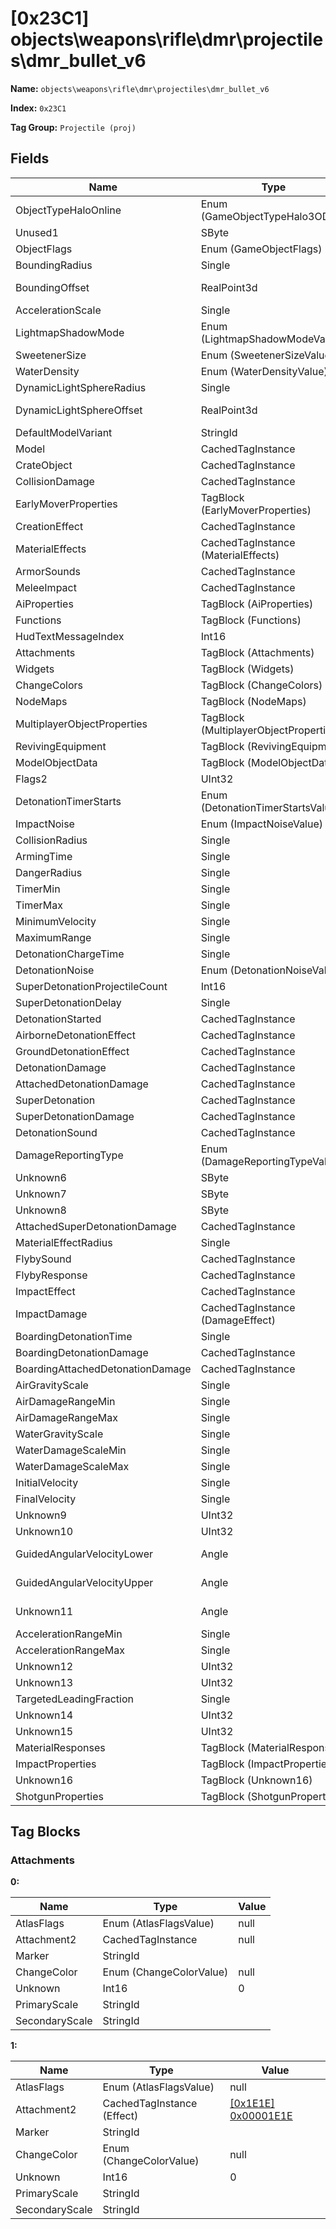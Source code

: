 # [0x23C1] objects\weapons\rifle\dmr\projectiles\dmr_bullet_v6

**Name:** ```objects\weapons\rifle\dmr\projectiles\dmr_bullet_v6```

**Index:** ```0x23C1```

**Tag Group:** ```Projectile (proj)```

## Fields

Name	| Type	| Value
---	|---	|---	|
ObjectTypeHaloOnline	|Enum (GameObjectTypeHalo3ODST)	|null
Unused1	|SByte	|0
ObjectFlags	|Enum (GameObjectFlags)	|null
BoundingRadius	|Single	|0
BoundingOffset	|RealPoint3d	|{ X: 0, Y: 0, Z: 0 }
AccelerationScale	|Single	|0
LightmapShadowMode	|Enum (LightmapShadowModeValue)	|null
SweetenerSize	|Enum (SweetenerSizeValue)	|null
WaterDensity	|Enum (WaterDensityValue)	|null
DynamicLightSphereRadius	|Single	|0
DynamicLightSphereOffset	|RealPoint3d	|{ X: 0, Y: 0, Z: 0 }
DefaultModelVariant	|StringId	|
Model	|CachedTagInstance	|null
CrateObject	|CachedTagInstance	|null
CollisionDamage	|CachedTagInstance	|null
EarlyMoverProperties	|TagBlock (EarlyMoverProperties)	|0
CreationEffect	|CachedTagInstance	|null
MaterialEffects	|CachedTagInstance (MaterialEffects)	|[[0x1E0C] 0x00001E0C](../MaterialEffects/1E0C.md)
ArmorSounds	|CachedTagInstance	|null
MeleeImpact	|CachedTagInstance	|null
AiProperties	|TagBlock (AiProperties)	|0
Functions	|TagBlock (Functions)	|0
HudTextMessageIndex	|Int16	|0
Attachments	|TagBlock (Attachments)	|[2](#attachments)
Widgets	|TagBlock (Widgets)	|0
ChangeColors	|TagBlock (ChangeColors)	|0
NodeMaps	|TagBlock (NodeMaps)	|0
MultiplayerObjectProperties	|TagBlock (MultiplayerObjectProperties)	|0
RevivingEquipment	|TagBlock (RevivingEquipment)	|0
ModelObjectData	|TagBlock (ModelObjectData)	|0
Flags2	|UInt32	|0
DetonationTimerStarts	|Enum (DetonationTimerStartsValue)	|null
ImpactNoise	|Enum (ImpactNoiseValue)	|null
CollisionRadius	|Single	|0
ArmingTime	|Single	|0
DangerRadius	|Single	|0
TimerMin	|Single	|0
TimerMax	|Single	|0
MinimumVelocity	|Single	|0
MaximumRange	|Single	|250
DetonationChargeTime	|Single	|0
DetonationNoise	|Enum (DetonationNoiseValue)	|null
SuperDetonationProjectileCount	|Int16	|0
SuperDetonationDelay	|Single	|0
DetonationStarted	|CachedTagInstance	|null
AirborneDetonationEffect	|CachedTagInstance	|null
GroundDetonationEffect	|CachedTagInstance	|null
DetonationDamage	|CachedTagInstance	|null
AttachedDetonationDamage	|CachedTagInstance	|null
SuperDetonation	|CachedTagInstance	|null
SuperDetonationDamage	|CachedTagInstance	|null
DetonationSound	|CachedTagInstance	|null
DamageReportingType	|Enum (DamageReportingTypeValue)	|null
Unknown6	|SByte	|0
Unknown7	|SByte	|6
Unknown8	|SByte	|0
AttachedSuperDetonationDamage	|CachedTagInstance	|null
MaterialEffectRadius	|Single	|0
FlybySound	|CachedTagInstance	|null
FlybyResponse	|CachedTagInstance	|null
ImpactEffect	|CachedTagInstance	|null
ImpactDamage	|CachedTagInstance (DamageEffect)	|[[0x23C4] 0x000023C4](../DamageEffect/23C4.md)
BoardingDetonationTime	|Single	|0
BoardingDetonationDamage	|CachedTagInstance	|null
BoardingAttachedDetonationDamage	|CachedTagInstance	|null
AirGravityScale	|Single	|0
AirDamageRangeMin	|Single	|0
AirDamageRangeMax	|Single	|40
WaterGravityScale	|Single	|0.2
WaterDamageScaleMin	|Single	|0
WaterDamageScaleMax	|Single	|10
InitialVelocity	|Single	|3000
FinalVelocity	|Single	|3000
Unknown9	|UInt32	|0
Unknown10	|UInt32	|0
GuidedAngularVelocityLower	|Angle	|{ Degrees: 0, Radians: 0 }
GuidedAngularVelocityUpper	|Angle	|{ Degrees: 0, Radians: 0 }
Unknown11	|Angle	|{ Degrees: 0, Radians: 0 }
AccelerationRangeMin	|Single	|0
AccelerationRangeMax	|Single	|0
Unknown12	|UInt32	|0
Unknown13	|UInt32	|1065353216
TargetedLeadingFraction	|Single	|0
Unknown14	|UInt32	|0
Unknown15	|UInt32	|0
MaterialResponses	|TagBlock (MaterialResponses)	|0
ImpactProperties	|TagBlock (ImpactProperties)	|0
Unknown16	|TagBlock (Unknown16)	|0
ShotgunProperties	|TagBlock (ShotgunProperties)	|0


## Tag Blocks

### Attachments

**0:**

Name	| Type	| Value
---	|---	|---	|
AtlasFlags	|Enum (AtlasFlagsValue)	|null
Attachment2	|CachedTagInstance	|null
Marker	|StringId	|
ChangeColor	|Enum (ChangeColorValue)	|null
Unknown	|Int16	|0
PrimaryScale	|StringId	|
SecondaryScale	|StringId	|


**1:**

Name	| Type	| Value
---	|---	|---	|
AtlasFlags	|Enum (AtlasFlagsValue)	|null
Attachment2	|CachedTagInstance (Effect)	|[[0x1E1E] 0x00001E1E](../Effect/1E1E.md)
Marker	|StringId	|
ChangeColor	|Enum (ChangeColorValue)	|null
Unknown	|Int16	|0
PrimaryScale	|StringId	|
SecondaryScale	|StringId	|


